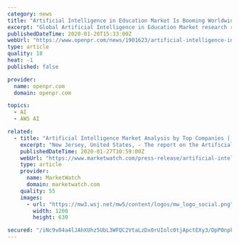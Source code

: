 ```yaml
---
category: news
title: "Artificial Intelligence in Education Market Is Booming Worldwide | Google, IBM, Pearson, Microsoft, AWS"
excerpt: "Global Artificial Intelligence in Education Market research report for easy to understand detailed breakdown of market growth factors, advance technologies, industry drivers, challenges ..."
publishedDateTime: 2020-01-20T15:33:00Z
webUrl: "https://www.openpr.com/news/1901623/artificial-intelligence-in-education-market-is-booming"
type: article
quality: 18
heat: -1
published: false

provider:
  name: openpr.com
  domain: openpr.com

topics:
  - AI
  - AWS AI

related:
  - title: "Artificial Intelligence Market Analysis by Top Companies | Alphabet (Google), Apple Baidu, IBM, IPsoft, Microsoft Corporation"
    excerpt: "New Jersey, United States, - The report on the Artificial Intelligence Market is a compilation of intelligent, broad research studies that will help players and stakeholders to make informed business decisions in future."
    publishedDateTime: 2020-01-27T10:59:00Z
    webUrl: "https://www.marketwatch.com/press-release/artificial-intelligence-market-analysis-by-top-companies-alphabet-google-apple-baidu-ibm-ipsoft-microsoft-corporation-2020-01-27"
    type: article
    provider:
      name: MarketWatch
      domain: marketwatch.com
    quality: 55
    images:
      - url: "https://mw3.wsj.net/mw5/content/logos/mw_logo_social.png"
        width: 1200
        height: 630

secured: "/iNc9v04a4lJAhXUhz5UbL3WFQC2VtaLzDx0rUIolc0tjApctEXy3/DpP0npkBXyrYWN4PPl+RCz2sM8W1+n0OXCsXUYQtZBFoBKLEY/dVJzf8sbP0sB7QkxF8amcDC3/vnFjiqflyFLaGMJKrM7WLlcSE+4X3At6+DqkN6CnxdF1JZS3687j7cE5PAVqTIbZBxSKrsmP9kUr64NuzXcIVYYBpy86B8+xusP2sfd5WifQEx+NuweA6kLFhEqIMLqSQoJcgqc3NaAlQ98LjeOwCwy98Wyzvck3ji5LbdfoEvYv/vZKijkY8T1l28bhhSH;k8Lhc5WTOsUKiO67B9S/RA=="
---
```


